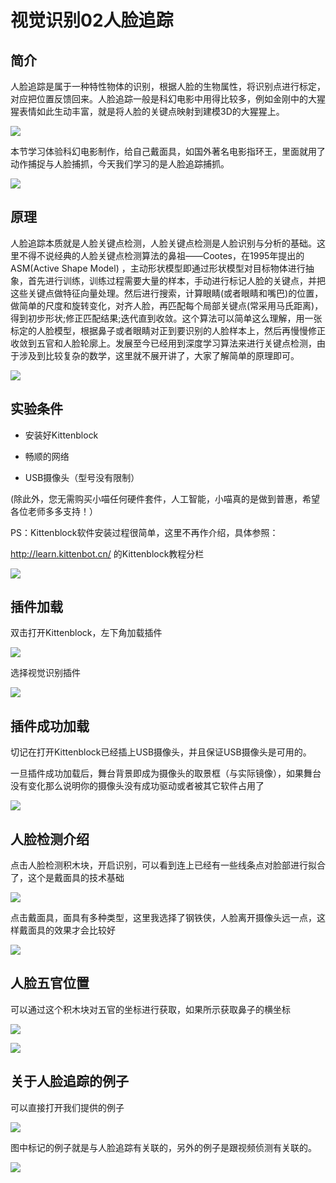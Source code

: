 # 视觉识别02人脸追踪

## 简介

人脸追踪是属于一种特性物体的识别，根据人脸的生物属性，将识别点进行标定，对应把位置反馈回来。人脸追踪一般是科幻电影中用得比较多，例如金刚中的大猩猩表情如此生动丰富，就是将人脸的关键点映射到建模3D的大猩猩上。

![](./images/c07_08.png)

本节学习体验科幻电影制作，给自己戴面具，如国外著名电影指环王，里面就用了动作捕捉与人脸捕抓，今天我们学习的是人脸追踪捕抓。

![](./images/c07_07.png)

## 原理

人脸追踪本质就是人脸关键点检测，人脸关键点检测是人脸识别与分析的基础。这里不得不说经典的人脸关键点检测算法的鼻祖——Cootes，在1995年提出的ASM(Active Shape Model) ，主动形状模型即通过形状模型对目标物体进行抽象，首先进行训练，训练过程需要大量的样本，手动进行标记人脸的关键点，并把这些关键点做特征向量处理。然后进行搜索，计算眼睛(或者眼睛和嘴巴)的位置，做简单的尺度和旋转变化，对齐人脸，再匹配每个局部关键点(常采用马氏距离)，得到初步形状;修正匹配结果;迭代直到收敛。这个算法可以简单这么理解，用一张标定的人脸模型，根据鼻子或者眼睛对正到要识别的人脸样本上，然后再慢慢修正收敛到五官和人脸轮廓上。发展至今已经用到深度学习算法来进行关键点检测，由于涉及到比较复杂的数学，这里就不展开讲了，大家了解简单的原理即可。

![](./images/c07_09.png)

## 实验条件

- 安装好Kittenblock

- 畅顺的网络

- USB摄像头（型号没有限制）

(除此外，您无需购买小喵任何硬件套件，人工智能，小喵真的是做到普惠，希望各位老师多多支持！）

PS：Kittenblock软件安装过程很简单，这里不再作介绍，具体参照：

http://learn.kittenbot.cn/ 的Kittenblock教程分栏

![](./images/c01_16.png)

## 插件加载

双击打开Kittenblock，左下角加载插件

![](./images/c01_01.png)

选择视觉识别插件

![](./images/c06_02.png)

## 插件成功加载

切记在打开Kittenblock已经插上USB摄像头，并且保证USB摄像头是可用的。

一旦插件成功加载后，舞台背景即成为摄像头的取景框（与实际镜像），如果舞台没有变化那么说明你的摄像头没有成功驱动或者被其它软件占用了

![](./images/c06_03.png)

## 人脸检测介绍

点击人脸检测积木块，开启识别，可以看到连上已经有一些线条点对脸部进行拟合了，这个是戴面具的技术基础

![](./images/c07_01.png)

点击戴面具，面具有多种类型，这里我选择了钢铁侠，人脸离开摄像头远一点，这样戴面具的效果才会比较好

![](./images/c07_02.png)

## 人脸五官位置

可以通过这个积木块对五官的坐标进行获取，如果所示获取鼻子的横坐标

![](./images/c07_03.png)

![](./images/c07_04.png)


## 关于人脸追踪的例子

可以直接打开我们提供的例子

![](./images/c07_05.png)

图中标记的例子就是与人脸追踪有关联的，另外的例子是跟视频侦测有关联的。

![](./images/c07_06.png)